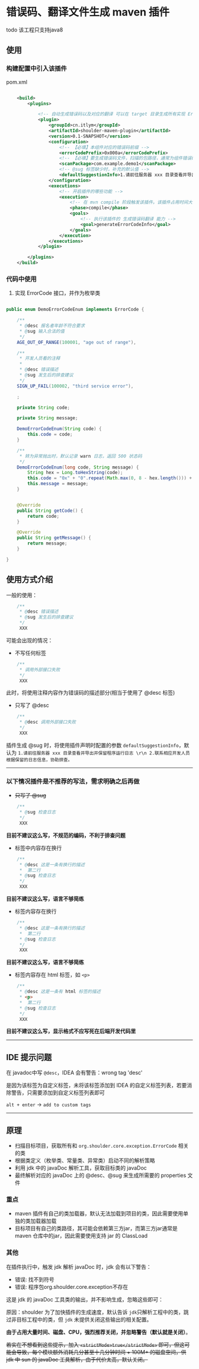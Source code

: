 # 错误码、翻译文件生成 maven 插件
todo 该工程只支持java8

## 使用


### 构建配置中引入该插件

pom.xml

```xml

    <build>
        <plugins>

            <!-- 自动生成错误码以及对应的翻译 可以在 target 目录生成所有实现 ErrorCode 接口错误码枚举类的翻译文件 -->
            <plugin>
                <groupId>cn.itlym</groupId>
                <artifactId>shoulder-maven-plugin</artifactId>
                <version>0.1-SNAPSHOT</version>
                <configuration>
                    <!-- 【必填】本组件对应的错误码前缀 -->
                    <errorCodePrefix>0x000a</errorCodePrefix>
                    <!-- 【必填】要生成错误码文件，扫描的包路径，通常为组件错误码枚举/常量类所在包路径，越精确，越能减少插件构建时间 -->
                    <scanPackage>com.example.demo1</scanPackage>
                    <!-- @sug 标签缺少时，补充的默认值 -->
                    <defaultSuggestionInfo>1.请前往服务器 xxx 目录查看并导出并保留程序运行日志 \r\n 2.联系相应开发人员根据保留的日志信息，协助排查。</defaultSuggestionInfo>
                </configuration>
                <executions>
                    <!-- 开启插件的哪些功能 -->
                    <execution>
                        <!-- 在 mvn compile 阶段触发该插件。该插件占用时间大概在几秒，compile 开启即可，也可以延迟到 package 等 -->
                        <phase>compile</phase>
                        <goals>
                            <!-- 执行该插件的 生成错误码翻译 能力 -->
                            <goal>generateErrorCodeInfo</goal>
                        </goals>
                    </execution>
                </executions>
            </plugin>

        </plugins>
    </build>
```


### 代码中使用

1. 实现 ErrorCode 接口，并作为枚举类

```java

public enum DemoErrorCodeEnum implements ErrorCode {

    /**
     * @desc 报名者年龄不符合要求
     * @sug 输入合法的值
     */
    AGE_OUT_OF_RANGE(100001, "age out of range"),

    /**
     * 开发人员看的注释
     * 
     * @desc 错误描述
     * @sug 发生后的排查建议
     */
    SIGN_UP_FAIL(100002, "third service error"),

    ;

    private String code;

    private String message;

    DemoErrorCodeEnum(String code) {
        this.code = code;
    }

    /**
     * 转为异常抛出时，默认记录 warn 日志，返回 500 状态码
     */
    DemoErrorCodeEnum(long code, String message) {
        String hex = Long.toHexString(code);
        this.code = "0x" + "0".repeat(Math.max(0, 8 - hex.length())) + hex;
        this.message = message;
    }


    @Override
    public String getCode() {
        return code;
    }

    @Override
    public String getMessage() {
        return message;
    }

}


```


## 使用方式介绍

一般的使用：

```java
    /**
     * @desc 错误描述
     * @sug 发生后的排查建议
     */
     XXX     

```

可能会出现的情况：

- 不写任何标签
```java
    /**
     * 调用外部接口失败
     */
     XXX     

```
此时，将使用注释内容作为错误码的描述部分(相当于使用了 @desc 标签)

- 只写了 @desc
```java
    /**
     * @desc 调用外部接口失败
     */
     XXX     

```
插件生成 @sug 时，将使用插件声明时配置的参数 `defaultSuggestionInfo`，默认为 `1.请前往服务器 xxx 目录查看并导出并保留程序运行日志 \r\n 2.联系相应开发人员根据保留的日志信息，协助排查。`

----


### 以下情况插件是不推荐的写法，需求明确之后再做


- ~~只写了 @sug~~
```java
    /**
     * @sug 检查日志
     */
     XXX     

```
**目前不建议这么写，不规范的编码，不利于排查问题**


- 标签中内容存在换行
```java
    /**
     * @desc 这是一条有换行的描述
     *  第二行
     * @sug 检查日志
     */
     XXX     

```
**目前不建议这么写，语言不够简练**


- 标签内容存在换行
```java
    /**
     * @desc 这是一条有换行的描述
     *  第二行
     * @sug 检查日志
     */
     XXX     

```
**目前不建议这么写，语言不够简练**


- 标签内容存在 html 标签，如 `<p>`
```java
    /**
     * @desc 这是一条有 html 标签的描述
     * <p>
     *  第二行
     * @sug 检查日志
     */
     XXX     

```
**目前不建议这么写，显示格式不应写死在后端开发代码里**

---

## IDE 提示问题

在 javadoc中写 `@desc`，IDEA 会有警告：wrong tag 'desc'

是因为该标签为自定义标签，未将该标签添加到 IDEA 的自定义标签列表，若要消除警告，只需要添加到自定义标签列表即可

`alt + enter` -> `add to custom tags`



----

## 原理

- 扫描目标项目，获取所有和 `org.shoulder.core.exception.ErrorCode` 相关的类
- 根据类定义（枚举类、常量类、异常类）启动不同的解析策略
- 利用 jdk 中的 javaDoc 解析工具，获取目标类的 javaDoc
- 最终解析对应的 javaDoc 上的 @desc、@sug 来生成所需要的 properties 文件

### 重点

- maven 插件有自己的类加载器，默认无法加载到项目的类，因此需要使用单独的类加载器加载
- 目标项目有自己的类路径，其可能会依赖第三方jar，而第三方jar通常是 maven 仓库中的jar，因此需要使用支持 jar 的 ClassLoad

### 其他

在插件执行中，触发 jdk 解析 javaDoc 时，jdk 会有以下警告：

- 错误: 找不到符号
- 错误: 程序包org.shoulder.core.exception不存在

这是 jdk 的 javaDoc 工具类的输出，并不影响生成，忽略这些即可：

原因：shoulder 为了加快插件的生成速度，默认告诉 `jdk`只解析工程中的类，跳过非目标工程中的类，但 `jdk` 未提供关闭这些输出的相关配置。

**由于占用大量时间、磁盘、CPU，强烈推荐关闭，并忽略警告（默认就是关闭）**。

~~若实在不想看到这些提示，加入 `<strictMode>true</strictMode>` 即可，但这可能会导致，每个模块额外消耗几分甚至十几分钟时间 + 100M+ 的磁盘空间，供 jdk 中 sun 的 javaDoc 工具解析，由于代价太高，默认关闭。~~


